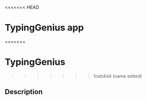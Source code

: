 <<<<<<< HEAD
# TypingGenius app

=======
# TypingGenius
>>>>>>> 1ceb4d4 (name edited)
## Description
